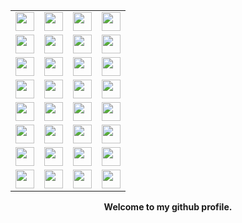 <center>
<table style="width:100%">
  <tr>
    <td><img src="https://github.githubassets.com/assets/mona-loading-default-c3c7aad1282f.gif" style="width:30px;height:30px;"></td>
    <td><img src="https://github.githubassets.com/assets/mona-loading-default-c3c7aad1282f.gif" style="width:30px;height:30px;"></td>
    <td><img src="https://github.githubassets.com/assets/mona-loading-default-c3c7aad1282f.gif" style="width:30px;height:30px;"></td>
    <td><img src="https://github.githubassets.com/assets/mona-loading-default-c3c7aad1282f.gif" style="width:30px;height:30px;"></td>
  </tr>
  <tr>
    <td><img src="https://github.githubassets.com/assets/mona-loading-default-c3c7aad1282f.gif" style="width:30px;height:30px;"></td>
    <td><img src="https://github.githubassets.com/assets/mona-loading-default-c3c7aad1282f.gif" style="width:30px;height:30px;"></td>
    <td><img src="https://github.githubassets.com/assets/mona-loading-default-c3c7aad1282f.gif" style="width:30px;height:30px;"></td>
    <td><img src="https://github.githubassets.com/assets/mona-loading-default-c3c7aad1282f.gif" style="width:30px;height:30px;"></td>
  </tr>
  <tr>
    <td><img src="https://github.githubassets.com/assets/mona-loading-default-c3c7aad1282f.gif" style="width:30px;height:30px;"></td>
    <td><img src="https://github.githubassets.com/assets/mona-loading-default-c3c7aad1282f.gif" style="width:30px;height:30px;"></td>
    <td><img src="https://github.githubassets.com/assets/mona-loading-default-c3c7aad1282f.gif" style="width:30px;height:30px;"></td>
    <td><img src="https://github.githubassets.com/assets/mona-loading-default-c3c7aad1282f.gif" style="width:30px;height:30px;"></td>
  </tr>
  <tr>
    <td><img src="https://github.githubassets.com/assets/mona-loading-default-c3c7aad1282f.gif" style="width:30px;height:30px;"></td>
    <td><img src="https://github.githubassets.com/assets/mona-loading-default-c3c7aad1282f.gif" style="width:30px;height:30px;"></td>
    <td><img src="https://github.githubassets.com/assets/mona-loading-default-c3c7aad1282f.gif" style="width:30px;height:30px;"></td>
    <td><img src="https://github.githubassets.com/assets/mona-loading-default-c3c7aad1282f.gif" style="width:30px;height:30px;"></td>
  </tr>
  <tr>
    <td><img src="https://github.githubassets.com/assets/mona-loading-default-c3c7aad1282f.gif" style="width:30px;height:30px;"></td>
    <td><img src="https://github.githubassets.com/assets/mona-loading-default-c3c7aad1282f.gif" style="width:30px;height:30px;"></td>
    <td><img src="https://github.githubassets.com/assets/mona-loading-default-c3c7aad1282f.gif" style="width:30px;height:30px;"></td>
    <td><img src="https://github.githubassets.com/assets/mona-loading-default-c3c7aad1282f.gif" style="width:30px;height:30px;"></td>
  </tr>
  <tr>
    <td><img src="https://github.githubassets.com/assets/mona-loading-default-c3c7aad1282f.gif" style="width:30px;height:30px;"></td>
    <td><img src="https://github.githubassets.com/assets/mona-loading-default-c3c7aad1282f.gif" style="width:30px;height:30px;"></td>
    <td><img src="https://github.githubassets.com/assets/mona-loading-default-c3c7aad1282f.gif" style="width:30px;height:30px;"></td>
    <td><img src="https://github.githubassets.com/assets/mona-loading-default-c3c7aad1282f.gif" style="width:30px;height:30px;"></td>
  </tr>
  <tr>
    <td><img src="https://github.githubassets.com/assets/mona-loading-default-c3c7aad1282f.gif" style="width:30px;height:30px;"></td>
    <td><img src="https://github.githubassets.com/assets/mona-loading-default-c3c7aad1282f.gif" style="width:30px;height:30px;"></td>
    <td><img src="https://github.githubassets.com/assets/mona-loading-default-c3c7aad1282f.gif" style="width:30px;height:30px;"></td>
    <td><img src="https://github.githubassets.com/assets/mona-loading-default-c3c7aad1282f.gif" style="width:30px;height:30px;"></td>
  </tr>
  <tr>
    <td><img src="https://github.githubassets.com/assets/mona-loading-default-c3c7aad1282f.gif" style="width:30px;height:30px;"></td>
    <td><img src="https://github.githubassets.com/assets/mona-loading-default-c3c7aad1282f.gif" style="width:30px;height:30px;"></td>
    <td><img src="https://github.githubassets.com/assets/mona-loading-default-c3c7aad1282f.gif" style="width:30px;height:30px;"></td>
    <td><img src="https://github.githubassets.com/assets/mona-loading-default-c3c7aad1282f.gif" style="width:30px;height:30px;"></td>
  </tr>
</table>
<strong>Welcome to my github profile.</strong>
</center>
